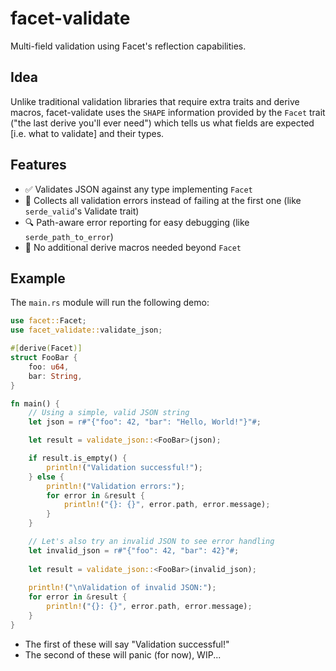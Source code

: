 # facet-validate

Multi-field validation using Facet's reflection capabilities.

## Idea

Unlike traditional validation libraries that require extra traits and derive macros, facet-validate uses the `SHAPE` information provided by the `Facet` trait
("the last derive you'll ever need") which tells us what fields are expected [i.e. what to validate]
and their types.

## Features

- :white_check_mark: Validates JSON against any type implementing `Facet`
- :scroll: Collects all validation errors instead of failing at the first one (like `serde_valid`'s
  Validate trait)
- :mag: Path-aware error reporting for easy debugging (like `serde_path_to_error`)
- :tada: No additional derive macros needed beyond `Facet`

## Example

The `main.rs` module will run the following demo:

```rust
use facet::Facet;
use facet_validate::validate_json;

#[derive(Facet)]
struct FooBar {
    foo: u64,
    bar: String,
}

fn main() {
    // Using a simple, valid JSON string
    let json = r#"{"foo": 42, "bar": "Hello, World!"}"#;

    let result = validate_json::<FooBar>(json);

    if result.is_empty() {
        println!("Validation successful!");
    } else {
        println!("Validation errors:");
        for error in &result {
            println!("{}: {}", error.path, error.message);
        }
    }

    // Let's also try an invalid JSON to see error handling
    let invalid_json = r#"{"foo": 42, "bar": 42}"#;
    
    let result = validate_json::<FooBar>(invalid_json);
    
    println!("\nValidation of invalid JSON:");
    for error in &result {
        println!("{}: {}", error.path, error.message);
    }
}
```

- The first of these will say "Validation successful!"
- The second of these will panic (for now), WIP...
